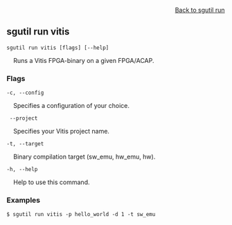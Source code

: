 <div id="readme" class="Box-body readme blob js-code-block-container">
<article class="markdown-body entry-content p-3 p-md-6" itemprop="text">
<p align="right">
<a href="https://github.com/fpgasystems/sgrt/blob/main/cli/manual/sgutil-run.md#sgutil-run">Back to sgutil run</a>
</p>

## sgutil run vitis

<code>sgutil run vitis [flags] [--help]</code>
<p>
  &nbsp; &nbsp; Runs a Vitis FPGA-binary on a given FPGA/ACAP.
</p>

### Flags
<code>-c, --config <string></code>
<p>
  &nbsp; &nbsp; Specifies a configuration of your choice.
</p>

<code>    --project</code>
<p>
  &nbsp; &nbsp; Specifies your Vitis project name.
</p>

<code>-t, --target</code>
<p>
  &nbsp; &nbsp; Binary compilation target (sw_emu, hw_emu, hw).
</p>

<code>-h, --help</code>
<p>
  &nbsp; &nbsp; Help to use this command.
</p>

### Examples
```
$ sgutil run vitis -p hello_world -d 1 -t sw_emu
```